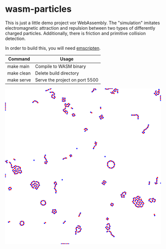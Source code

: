 # wasm-particles

This is just a little demo project vor WebAssembly. The "simulation" imitates electromagnetic attraction and repulsion between two types of differently charged particles. Additionally, there is friction and primitive collision detection.

In order to build this, you will need [emscripten](https://emscripten.org/docs/getting_started/downloads.html).

| Command    | Usage                          |
| ---------- | ------------------------------ |
| make main  | Compile to WASM binary         |
| make clean | Delete build directory         |
| make serve | Serve the project on port 5500 |

![Example](example.png)